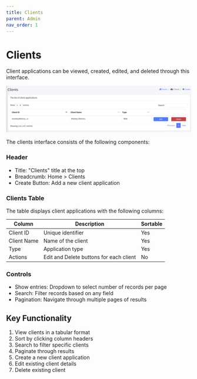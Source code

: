 ```yaml
---
title: Clients
parent: Admin
nav_order: 1
---
```


# Clients

Client applications can be viewed, created, edited, and deleted through this interface.

<img src="../images/AdminClients.png" alt="Clients" width="800"/>

The clients interface consists of the following components:

### Header
- Title: "Clients" title at the top
- Breadcrumb: Home > Clients
- Create Button: Add a new client application

### Clients Table
The table displays client applications with the following columns:

| Column | Description | Sortable |
|--------|-------------|----------|
| Client ID | Unique identifier | Yes |
| Client Name | Name of the client | Yes |
| Type | Application type | Yes |
| Actions | Edit and Delete buttons for each client | No |

### Controls
- Show entries: Dropdown to select number of records per page
- Search: Filter records based on any field
- Pagination: Navigate through multiple pages of results

## Key Functionality
1. View clients in a tabular format
2. Sort by clicking column headers
3. Search to filter specific clients
4. Paginate through results
5. Create a new client application
6. Edit existing client details
7. Delete existing client
